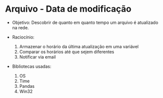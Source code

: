 # Arquivo - Data de modificação

- Objetivo: Descobrir de quanto em quanto tempo um arquivo é atualizado na rede.

- Raciocínio:

    1. Armazenar o horário da última atualização em uma variável
    2. Comparar os horários até que sejem diferentes
    3. Notificar via email
    
- Bibliotecas usadas:

    1. OS
    2. Time
    3. Pandas
    4. Win32
